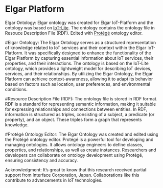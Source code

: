 # Elgar Platform
Elgar Ontology: Elgar ontology was created for Elgar IoT-Platform and the ontology was based on [IoT-Lite](https://www.w3.org/Submission/2015/SUBM-iot-lite-20151126/#:~:text=IoT%2DLite%20ontology%20is%20a,time%20when%20querying%20the%20ontology.).
The ontology contains the ontology file in Resouce Description File (RDF). Edited with [Protégé](https://protege.stanford.edu/) ontology editor.

#Elgar Ontology:
The Elgar Ontology serves as a structured representation of knowledge related to IoT services and their context within the Elgar IoT-Platform.
It was specifically designed to enhance the functionality of the Elgar Platform by capturing essential information about IoT services, their properties, and their interactions.
The ontology is based on the IoT-Lite ontology, which provides a lightweight model for describing IoT devices, services, and their relationships.
By utilizing the Elgar Ontology, the Elgar Platform can achieve context-awareness, allowing it to adapt its behavior based on factors such as location, user preferences, and environmental conditions.

#Resource Description File (RDF):
The ontology file is stored in RDF format. RDF is a standard for representing semantic information, making it suitable for expressing relationships and connections between entities.
In RDF, information is structured as triples, consisting of a subject, a predicate (or property), and an object. These triples form a graph that represents knowledge.

#Protégé Ontology Editor:
The Elgar Ontology was created and edited using the Protégé ontology editor.
Protégé is a powerful tool for developing and managing ontologies. It allows ontology engineers to define classes, properties, and relationships, as well as create instances.
Researchers and developers can collaborate on ontology development using Protégé, ensuring consistency and accuracy.

Acknowledgment:
It’s great to know that this research received partial support from Interface Corporation, Japan. Collaborations like this contribute to advancements in IoT technologies.
